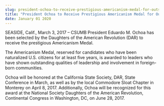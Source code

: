 ```yaml
---
slug: president-ochoa-to-receive-prestigious-americanism-medal-for-outstanding-leadership-in-foreign-born-communities-
title: "President Ochoa to Receive Prestigious Americanism Medal for Outstanding Leadership in Foreign-Born Communities "
date: January 01 2020
---
```


<p>SEASIDE, Calif., March 3, 2017 – CSUMB President Eduardo M. Ochoa has been selected by the Daughters of the American Revolution (DAR) to receive the prestigious Americanism Medal. </p><p>The Americanism Medal, reserved for candidates who have been naturalized U.S. citizens for at least five years, is awarded to leaders who have shown outstanding qualities of leadership and involvement in foreign&#45;born communities.
</p><p>Ochoa will be honored at the California State Society, DAR, State Conference in March, as well as by the local Commodore Sloat Chapter in Monterey on April 8, 2017. Additionally, Ochoa will be recognized for this award at the National Society Daughters of the American Revolution, Continental Congress in Washington, DC, on June 28, 2017.
</p>
